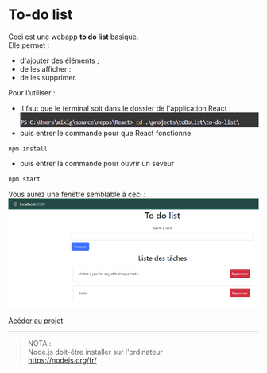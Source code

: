 # **To-do list**

Ceci est une webapp **to do list** basique.  
Elle permet :
* d'ajouter des éléments ;
* de les afficher :
* de les supprimer.

Pour l'utiliser :
* Il faut que le terminal soit dans le dossier de l'application React :  
![chemin](../../src/sceenshots/pathReactWebapp.png "chemin du projet")
* puis entrer le commande pour que React fonctionne
```powershell
npm install
```
* puis entrer la commande pour ouvrir un seveur
```ps
npm start
```

Vous aurez une fenêtre semblable à ceci :  
![aperçu](../../src/sceenshots/overview.png "aperçu du projet")

[Acéder au projet](projects\toDoList\ "Accéer au projet")

___
>NOTA :  
> Node.js doit-être installer sur l'ordinateur  
> https://nodejs.org/fr/